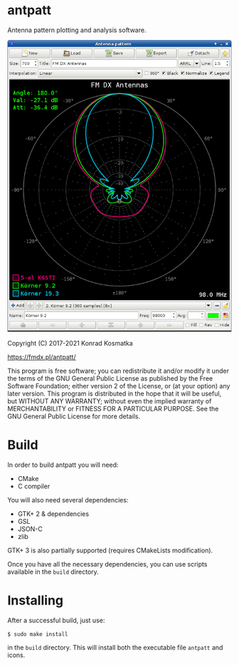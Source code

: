 antpatt
=======

Antenna pattern plotting and analysis software.

![Screenshot](/antpatt.png?raw=true)

Copyright (C) 2017-2021  Konrad Kosmatka

https://fmdx.pl/antpatt/

This program is free software; you can redistribute it and/or modify it under the terms of the GNU General Public License as published by the Free Software Foundation; either version 2 of the License, or (at your option) any later version.
This program is distributed in the hope that it will be useful, but WITHOUT ANY WARRANTY; without even the implied warranty of MERCHANTABILITY or FITNESS FOR A PARTICULAR PURPOSE. See the GNU General Public License for more details.

# Build
In order to build antpatt you will need:
- CMake
- C compiler

You will also need several dependencies:
- GTK+ 2 & dependencies
- GSL
- JSON-C
- zlib

GTK+ 3 is also partially supported (requires CMakeLists modification).

Once you have all the necessary dependencies, you can use scripts available in the `build` directory.

# Installing
After a successful build, just use:
```sh
$ sudo make install
```
in the `build` directory. This will install both the executable file `antpatt` and icons.

